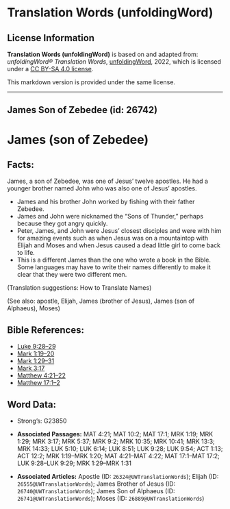 # Translation Words (unfoldingWord)

## License Information

**Translation Words (unfoldingWord)** is based on and adapted from: _unfoldingWord® Translation Words_, [unfoldingWord](https://unfoldingword.org/utw), 2022, which is licensed under a [CC BY-SA 4.0 license](https://creativecommons.org/licenses/by-sa/4.0/legalcode.en).

This markdown version is provided under the same license.



--------------------------------

## James Son of Zebedee (id: 26742)

James (son of Zebedee)
======================

Facts:
------

James, a son of Zebedee, was one of Jesus’ twelve apostles. He had a younger brother named John who was also one of Jesus’ apostles.

* James and his brother John worked by fishing with their father Zebedee.
* James and John were nicknamed the “Sons of Thunder,” perhaps because they got angry quickly.
* Peter, James, and John were Jesus’ closest disciples and were with him for amazing events such as when Jesus was on a mountaintop with Elijah and Moses and when Jesus caused a dead little girl to come back to life.
* This is a different James than the one who wrote a book in the Bible. Some languages may have to write their names differently to make it clear that they were two different men.

(Translation suggestions: How to Translate Names)

(See also: apostle, Elijah, James (brother of Jesus), James (son of Alphaeus), Moses)

Bible References:
-----------------

* [Luke 9:28–29](https://ref.ly/Luke9:28-Luke9:29)
* [Mark 1:19–20](https://ref.ly/Mark1:19-Mark1:20)
* [Mark 1:29–31](https://ref.ly/Mark1:29-Mark1:31)
* [Mark 3:17](https://ref.ly/Mark3:17)
* [Matthew 4:21–22](https://ref.ly/Matt4:21-Matt4:22)
* [Matthew 17:1–2](https://ref.ly/Matt17:1-Matt17:2)

Word Data:
----------

* Strong’s: G23850

* **Associated Passages:** MAT 4:21; MAT 10:2; MAT 17:1; MRK 1:19; MRK 1:29; MRK 3:17; MRK 5:37; MRK 9:2; MRK 10:35; MRK 10:41; MRK 13:3; MRK 14:33; LUK 5:10; LUK 6:14; LUK 8:51; LUK 9:28; LUK 9:54; ACT 1:13; ACT 12:2; MRK 1:19–MRK 1:20; MAT 4:21–MAT 4:22; MAT 17:1–MAT 17:2; LUK 9:28–LUK 9:29; MRK 1:29–MRK 1:31
* **Associated Articles:** Apostle (ID: `26324@UWTranslationWords`); Elijah (ID: `26555@UWTranslationWords`); James Brother of Jesus (ID: `26740@UWTranslationWords`); James Son of Alphaeus (ID: `26741@UWTranslationWords`); Moses (ID: `26889@UWTranslationWords`)

